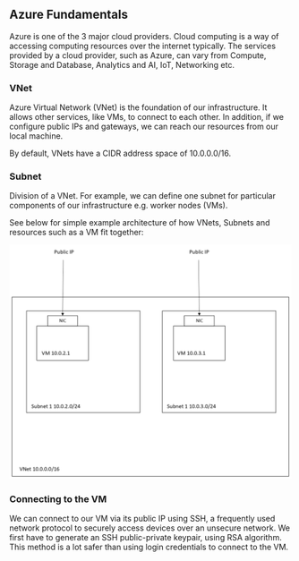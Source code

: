 ## Azure Fundamentals

Azure is one of the 3 major cloud providers. Cloud computing is a way of accessing computing resources over the internet typically. The services provided by a cloud provider, such as Azure, can vary from Compute, Storage and Database, Analytics and AI, IoT, Networking etc.

### VNet

Azure Virtual Network (VNet) is the foundation of our infrastructure. It allows other services, like VMs, to connect to each other. In addition, if we configure public IPs and gateways, we can reach our resources from our local machine.

By default, VNets have a CIDR address space of 10.0.0.0/16.

### Subnet

Division of a VNet. For example, we can define one subnet for particular components of our infrastructure e.g. worker nodes (VMs).

See below for simple example architecture of how VNets, Subnets and resources such as a VM fit together:

![vnet subnet vm](../images/vnet_subnet_vm.png)

### Connecting to the VM

We can connect to our VM via its public IP using SSH, a frequently used network protocol to securely access devices over an unsecure network. We first have to generate an SSH public-private keypair, using RSA algorithm. This method is a lot safer than using login credentials to connect to the VM.